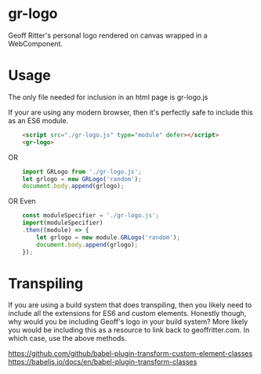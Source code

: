 # gr-logo
Geoff Ritter's personal logo rendered on canvas wrapped in a WebComponent.


# Usage
The only file needed for inclusion in an html page is gr-logo.js

If your are using any modern browser, then it's perfectly safe to include this
as an ES6 module.

```html
    <script src="./gr-logo.js" type="module" defer></script>
    <gr-logo>
```

OR

```javascript
    import GRLogo from './gr-logo.js';
    let grlogo = new GRLogo('random');
    document.body.append(grlogo);
```

OR Even

```javascript
    const moduleSpecifier = './gr-logo.js';
    import(moduleSpecifier)
    .then((module) => {
        let grlogo = new module.GRLogo('random');
        document.body.append(grlogo);
    });
```


# Transpiling
If you are using a build system that does transpiling, then you likely need to
include all the extensions for ES6 and custom elements. Honestly though, why
would you be including Geoff's logo in your build system? More likely you would
be including this as a resource to link back to geoffritter.com. In which case,
use the above methods.

<https://github.com/github/babel-plugin-transform-custom-element-classes><br>
<https://babeljs.io/docs/en/babel-plugin-transform-classes>